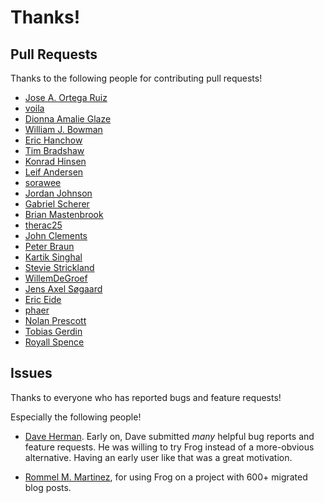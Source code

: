 # Thanks!

## Pull Requests

Thanks to the following people for contributing pull requests!

- [Jose A. Ortega Ruiz](https://github.com/jaor)
- [voila](https://github.com/voila)
- [Dionna Amalie Glaze](https://github.com/deeglaze)
- [William J. Bowman](https://github.com/wilbowma)
- [Eric Hanchow](https://github.com/offby1)
- [Tim Bradshaw](https://github.com/tfeb)
- [Konrad Hinsen](https://github.com/khinsen)
- [Leif Andersen](https://github.com/LeifAndersen)
- [sorawee](https://github.com/sorawee)
- [Jordan Johnson](https://github.com/RenaissanceBug)
- [Gabriel Scherer](https://github.com/gasche)
- [Brian Mastenbrook](https://github.com/bmastenbrook)
- [therac25](https://github.com/therac25)
- [John Clements](https://github.com/jbclements)
- [Peter Braun](https://github.com/pb82)
- [Kartik Singhal](https://github.com/k4rtik)
- [Stevie Strickland](https://github.com/sstrickl)
- [WillemDeGroef](https://github.com/WillemDeGroef)
- [Jens Axel Søgaard](https://github.com/soegaard)
- [Eric Eide](https://github.com/eeide)
- [phaer](https://github.com/phaer)
- [Nolan Prescott](https://github.com/NPrescott)
- [Tobias Gerdin](https://github.com/tger)
- [Royall Spence](https://github.com/royallthefourth)

## Issues

Thanks to everyone who has reported bugs and feature requests!

Especially the following people!

- [Dave Herman](https://github.com/dherman). Early on, Dave submitted
  _many_ helpful bug reports and feature requests. He was willing to
  try Frog instead of a more-obvious alternative. Having an early user
  like that was a great motivation.

- [Rommel M. Martinez](https://github.com/ebzzry), for using Frog on a
  project with 600+ migrated blog posts.
